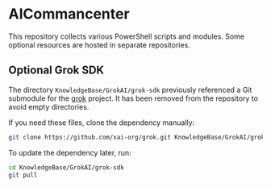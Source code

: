 # AICommancenter

This repository collects various PowerShell scripts and modules. Some optional resources are hosted in separate repositories.

## Optional Grok SDK

The directory `KnowledgeBase/GrokAI/grok-sdk` previously referenced a Git submodule for the [grok](https://github.com/xai-org/grok) project. It has been removed from the repository to avoid empty directories.

If you need these files, clone the dependency manually:

```bash
git clone https://github.com/xai-org/grok.git KnowledgeBase/GrokAI/grok-sdk
```

To update the dependency later, run:

```bash
cd KnowledgeBase/GrokAI/grok-sdk
git pull
```

